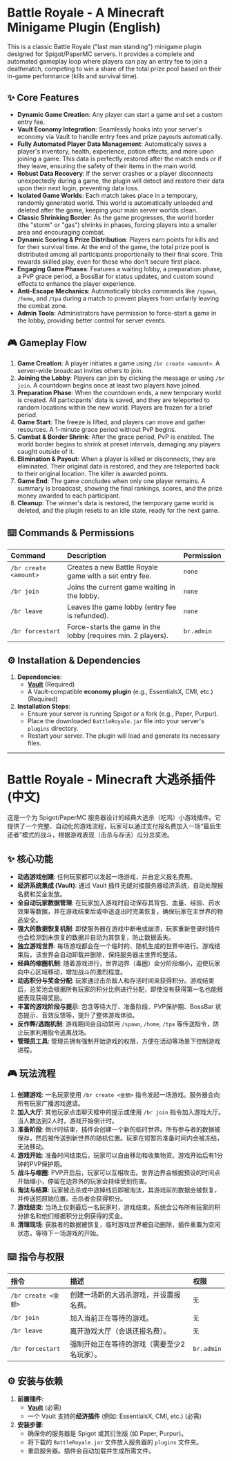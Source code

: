 # Battle Royale - A Minecraft Minigame Plugin (English)

This is a classic Battle Royale ("last man standing") minigame plugin designed for Spigot/PaperMC servers. It provides a complete and automated gameplay loop where players can pay an entry fee to join a deathmatch, competing to win a share of the total prize pool based on their in-game performance (kills and survival time).

## ✨ Core Features

*   **Dynamic Game Creation**: Any player can start a game and set a custom entry fee.
*   **Vault Economy Integration**: Seamlessly hooks into your server's economy via Vault to handle entry fees and prize payouts automatically.
*   **Fully Automated Player Data Management**: Automatically saves a player's inventory, health, experience, potion effects, and more upon joining a game. This data is perfectly restored after the match ends or if they leave, ensuring the safety of their items in the main world.
*   **Robust Data Recovery**: If the server crashes or a player disconnects unexpectedly during a game, the plugin will detect and restore their data upon their next login, preventing data loss.
*   **Isolated Game Worlds**: Each match takes place in a temporary, randomly generated world. This world is automatically unloaded and deleted after the game, keeping your main server worlds clean.
*   **Classic Shrinking Border**: As the game progresses, the world border (the "storm" or "gas") shrinks in phases, forcing players into a smaller area and encouraging combat.
*   **Dynamic Scoring & Prize Distribution**: Players earn points for kills and for their survival time. At the end of the game, the total prize pool is distributed among all participants proportionally to their final score. This rewards skilled play, even for those who don't secure first place.
*   **Engaging Game Phases**: Features a waiting lobby, a preparation phase, a PvP grace period, a BossBar for status updates, and custom sound effects to enhance the player experience.
*   **Anti-Escape Mechanics**: Automatically blocks commands like `/spawn`, `/home`, and `/tpa` during a match to prevent players from unfairly leaving the combat zone.
*   **Admin Tools**: Administrators have permission to force-start a game in the lobby, providing better control for server events.

## 🎮 Gameplay Flow

1.  **Game Creation**: A player initiates a game using `/br create <amount>`. A server-wide broadcast invites others to join.
2.  **Joining the Lobby**: Players can join by clicking the message or using `/br join`. A countdown begins once at least two players have joined.
3.  **Preparation Phase**: When the countdown ends, a new temporary world is created. All participants' data is saved, and they are teleported to random locations within the new world. Players are frozen for a brief period.
4.  **Game Start**: The freeze is lifted, and players can move and gather resources. A 1-minute grace period without PvP begins.
5.  **Combat & Border Shrink**: After the grace period, PvP is enabled. The world border begins to shrink at preset intervals, damaging any players caught outside of it.
6.  **Elimination & Payout**: When a player is killed or disconnects, they are eliminated. Their original data is restored, and they are teleported back to their original location. The killer is awarded points.
7.  **Game End**: The game concludes when only one player remains. A summary is broadcast, showing the final rankings, scores, and the prize money awarded to each participant.
8.  **Cleanup**: The winner's data is restored, the temporary game world is deleted, and the plugin resets to an idle state, ready for the next game.

## ⌨️ Commands & Permissions

| Command | Description | Permission |
| :--- | :--- | :--- |
| `/br create <amount>` | Creates a new Battle Royale game with a set entry fee. | `none` |
| `/br join` | Joins the current game waiting in the lobby. | `none` |
| `/br leave` | Leaves the game lobby (entry fee is refunded). | `none` |
| `/br forcestart` | Force-starts the game in the lobby (requires min. 2 players). | `br.admin` |

## ⚙️ Installation & Dependencies

1.  **Dependencies**:
    *   [**Vault**](https://www.spigotmc.org/resources/vault.34315/) (Required)
    *   A Vault-compatible **economy plugin** (e.g., EssentialsX, CMI, etc.) (Required)
2.  **Installation Steps**:
    *   Ensure your server is running Spigot or a fork (e.g., Paper, Purpur).
    *   Place the downloaded `BattleRoyale.jar` file into your server's `plugins` directory.
    *   Restart your server. The plugin will load and generate its necessary files.
---
# Battle Royale - Minecraft 大逃杀插件 (中文)

这是一个为 Spigot/PaperMC 服务器设计的经典大逃杀（吃鸡）小游戏插件。它提供了一个完整、自动化的游戏流程，玩家可以通过支付报名费加入一场“最后生还者”模式的战斗，根据游戏表现（击杀与存活）瓜分总奖池。

## ✨ 核心功能

*   **动态游戏创建**: 任何玩家都可以发起一场游戏，并自定义报名费用。
*   **经济系统集成 (Vault)**: 通过 Vault 插件无缝对接服务器经济系统，自动处理报名费和奖金发放。
*   **全自动玩家数据管理**: 在玩家加入游戏时自动保存其背包、血量、经验、药水效果等数据，并在游戏结束后或中途退出时完美恢复，确保玩家在主世界的物品安全。
*   **强大的数据恢复机制**: 即使服务器在游戏中断电或崩溃，玩家重新登录时插件也会检测到未恢复的数据并自动为其恢复，防止数据丢失。
*   **独立游戏世界**: 每场游戏都会在一个临时的、随机生成的世界中进行。游戏结束后，该世界会自动卸载并删除，保持服务器主世界的整洁。
*   **经典的缩圈机制**: 随着游戏进行，世界边界（毒圈）会分阶段缩小，迫使玩家向中心区域移动，增加战斗的激烈程度。
*   **动态积分与奖金分配**: 玩家通过击杀敌人和存活时间来获得积分。游戏结束后，总奖池会根据所有玩家的积分比例进行分配，即使没有获得第一名也能根据表现获得奖励。
*   **丰富的游戏阶段与提示**: 包含等待大厅、准备阶段、PVP保护期、BossBar 状态提示、音效反馈等，提升了整体游戏体验。
*   **反作弊/逃跑机制**: 游戏期间会自动禁用 `/spawn`, `/home`, `/tpa` 等传送指令，防止玩家利用指令逃离战场。
*   **管理员工具**: 管理员拥有强制开始游戏的权限，方便在活动等场景下控制游戏进程。

## 🎮 玩法流程

1.  **创建游戏**: 一名玩家使用 `/br create <金额>` 指令发起一场游戏。服务器会向所有玩家广播游戏邀请。
2.  **加入大厅**: 其他玩家点击聊天框中的提示或使用 `/br join` 指令加入游戏大厅。当人数达到2人时，游戏开始倒计时。
3.  **准备阶段**: 倒计时结束，插件会创建一个新的临时世界。所有参与者的数据被保存，然后被传送到新世界的随机位置。玩家在短暂的准备时间内会被冻结，无法移动。
4.  **游戏开始**: 准备时间结束后，玩家可以自由移动和收集物资。游戏开始后有1分钟的PVP保护期。
5.  **战斗与缩圈**: PVP开启后，玩家可以互相攻击。世界边界会根据预设的时间点开始缩小，停留在边界外的玩家会持续受到伤害。
6.  **淘汰与结算**: 玩家被击杀或中途掉线后即被淘汰，其游戏前的数据会被恢复，并传送回原始位置。击杀者会获得积分。
7.  **游戏结束**: 当场上仅剩最后一名玩家时，游戏结束。系统会公布所有玩家的积分排名和他们根据积分比例获得的奖金。
8.  **清理现场**: 获胜者的数据被恢复，临时游戏世界被自动删除，插件重置为空闲状态，等待下一场游戏的开始。

## ⌨️ 指令与权限

| 指令 | 描述 | 权限 |
| :--- | :--- | :--- |
| `/br create <金额>` | 创建一场新的大逃杀游戏，并设置报名费。 | `无` |
| `/br join` | 加入当前正在等待的游戏。 | `无` |
| `/br leave` | 离开游戏大厅（会退还报名费）。 | `无` |
| `/br forcestart` | 强制开始正在等待的游戏（需要至少2名玩家）。 | `br.admin` |

## ⚙️ 安装与依赖

1.  **前置插件**:
    *   [**Vault**](https://www.spigotmc.org/resources/vault.34315/) (必需)
    *   一个 Vault 支持的**经济插件** (例如: EssentialsX, CMI, etc.) (必需)
2.  **安装步骤**:
    *   确保你的服务器是 Spigot 或其衍生版 (如 Paper, Purpur)。
    *   将下载的 `BattleRoyale.jar` 文件放入服务器的 `plugins` 文件夹。
    *   重启服务器。插件会自动加载并生成所需文件。

